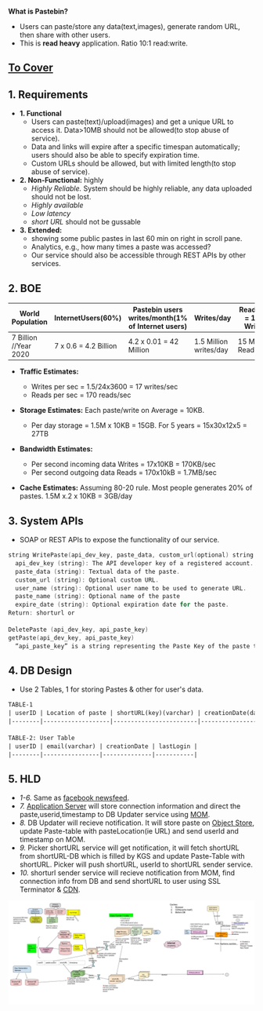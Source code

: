 **What is Pastebin?**
  - Users can paste/store any data(text,images), generate random URL, then share with other users.
  - This is **read heavy** application. Ratio 10:1 read:write.

## [To Cover](/System-Design/Scalable)

## 1. Requirements
- **1. Functional** 
  - Users can paste(text)/upload(images) and get a unique URL to access it. Data>10MB should not be allowed(to stop abuse of service).
  - Data and links will expire after a specific timespan automatically; users should also be able to specify expiration time.
  - Custom URLs should be allowed, but with limited length(to stop abuse of service).
- **2. Non-Functional:** highly 
  - *Highly Reliable.* System should be highly reliable, any data uploaded should not be lost.
  - *Highly available*
  - *Low latency*
  - *short URL* should not be gussable
- **3. Extended:**
  - showing some public pastes in last 60 min on right in scroll pane.
  - Analytics, e.g., how many times a paste was accessed?
  - Our service should also be accessible through REST APIs by other services.

## 2. BOE

|World Population|InternetUsers(60%)|Pastebin users writes/month(1% of Internet users)|Writes/day|Read/day = 10 x Writes|
|---|---|---|---|---|
|7 Billion //Year 2020|7 x 0.6 = 4.2 Billion|4.2 x 0.01 = 42 Million|1.5 Million writes/day|15 Million Reads/day|

- **Traffic Estimates:** 
  - Writes per sec = 1.5/24x3600 = 17 writes/sec
  - Reads per sec = 170 reads/sec

- **Storage Estimates:** Each paste/write on Average = 10KB.
  - Per day storage = 1.5M x 10KB = 15GB. For 5 years = 15x30x12x5 = 27TB

- **Bandwidth Estimates:** 
  - Per second incoming data Writes = 17x10KB = 170KB/sec
  - Per second outgoing data Reads = 170x10kB = 1.7MB/sec

- **Cache Estimates:** Assuming 80-20 rule. Most people generates 20% of pastes. 1.5M x.2 x 10KB = 3GB/day

## 3. System APIs
- SOAP or REST APIs to expose the functionality of our service.
```c
string WritePaste(api_dev_key, paste_data, custom_url(optional) string user_name, string paste_name(optional), string expire_date(optional))
  api_dev_key (string): The API developer key of a registered account. This will be used to, among other things, throttle users based on their allocated quota.
  paste_data (string): Textual data of the paste.
  custom_url (string): Optional custom URL.
  user_name (string): Optional user name to be used to generate URL.
  paste_name (string): Optional name of the paste
  expire_date (string): Optional expiration date for the paste.
Return: shorturl or 
  
DeletePaste (api_dev_key, api_paste_key)  
getPaste(api_dev_key, api_paste_key)  
  “api_paste_key” is a string representing the Paste Key of the paste to be retrieved
```

## 4. DB Design
- Use 2 Tables, 1 for storing Pastes & other for user's data.
```html
TABLE-1
| userID | Location of paste | shortURL(key)(varchar) | creationDate(dateime) | expirationTime(datetime) |
|--------|-------------------|------------------------|-----------------------|--------------------------|

TABLE-2: User Table
| userID | email(varchar) | creationDate | lastLogin |
|--------|----------------|--------------|-----------|
```

## 5. HLD
- *1-6.* Same as [facebook newsfeed](/System-Design/Scalable/facebook/News%20Feed).
- *7.* [Application Server](/Networking/OSI-Layers/Layer5/ApplicationServer_WebServer) will store connection information and direct the paste,userid,timestamp to DB Updater service using [MOM](/System-Design/Concepts/MOM_ESB).
- *8.* DB Updater will recieve notification. It will store paste on [Object Store](/System-Design/Concepts/Databases), update Paste-table with pasteLocation(ie URL) and send userId and timestamp on MOM.
- *9.* Picker shortURL service will get notification, it will fetch shortURL from shortURL-DB which is filled by KGS and update Paste-Table with shortURL. Picker will push shortURL, userId to shortURL sender service.
- *10.* shorturl sender service will recieve notification from MOM, find connection info from DB and send shortURL to user using SSL Terminator & [CDN](/System-Design/Concepts/CDN).

<img src=Pastebin.jpg width=900 />
